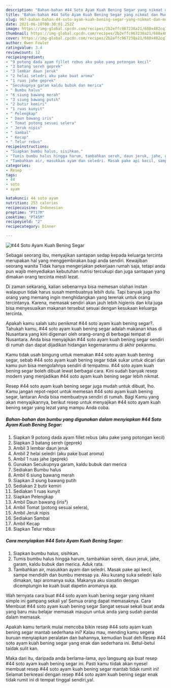 ```yaml
---
description: "Bahan-bahan #44 Soto Ayam Kuah Bening Segar yang nikmat dan Mudah Dibuat"
title: "Bahan-bahan #44 Soto Ayam Kuah Bening Segar yang nikmat dan Mudah Dibuat"
slug: 967-bahan-bahan-44-soto-ayam-kuah-bening-segar-yang-nikmat-dan-mudah-dibuat
date: 2021-06-18T00:30:01.252Z
image: https://img-global.cpcdn.com/recipes/2b2effc967238a21/680x482cq70/44-soto-ayam-kuah-bening-segar-foto-resep-utama.jpg
thumbnail: https://img-global.cpcdn.com/recipes/2b2effc967238a21/680x482cq70/44-soto-ayam-kuah-bening-segar-foto-resep-utama.jpg
cover: https://img-global.cpcdn.com/recipes/2b2effc967238a21/680x482cq70/44-soto-ayam-kuah-bening-segar-foto-resep-utama.jpg
author: Owen Fowler
ratingvalue: 3.4
reviewcount: 12
recipeingredient:
- "9 potong dada ayam fillet rebus aku pake yang potongan kecil"
- "3 batang sereh geprek"
- "3 lembar daun jeruk"
- "2 helai seledri aku pake buat aroma"
- "1 ruas jahe geprek"
- "Secukupnya garam kaldu bubuk dan merica"
- " Bumbu halus"
- "6 siung bawang merah"
- "3 siung bawang putih"
- "2 butir kemiri"
- "1 ruas kunyit"
- " Pelengkap"
- " Daun bawang iris"
- " Tomat potong sesuai selera"
- " Jeruk nipis"
- " Sambal"
- " Kecap"
- " Telur rebus"
recipeinstructions:
- "Siapkan bumbu halus, sisihkan."
- "Tumis bumbu halus hingga harum, tambahkan sereh, daun jeruk, jahe, garam, kaldu bubuk dan merica. Aduk rata."
- "Tambahkan air, masukkan ayam dan seledri. Masak pake api kecil, sampe mendidih dan bumbu meresap ya. Aku kurang suka seledri kalo dimakan, tapi aromanya suka. Makanya aku siasatin dengan dicemplungin ke kuah buat dapetin aromanya aja."
categories:
- Resep
tags:
- 44
- soto
- ayam

katakunci: 44 soto ayam 
nutrition: 253 calories
recipecuisine: Indonesian
preptime: "PT17M"
cooktime: "PT45M"
recipeyield: "2"
recipecategory: Dinner

---
```



![#44 Soto Ayam Kuah Bening Segar](https://img-global.cpcdn.com/recipes/2b2effc967238a21/680x482cq70/44-soto-ayam-kuah-bening-segar-foto-resep-utama.jpg)

Sebagai seorang ibu, menyajikan santapan sedap kepada keluarga tercinta merupakan hal yang menggembirakan bagi anda sendiri. Kewajiban seorang  wanita Tidak hanya mengerjakan pekerjaan rumah saja, tetapi anda pun wajib menyediakan kebutuhan nutrisi tercukupi dan juga santapan yang dimakan orang tercinta mesti lezat.

Di zaman  sekarang, kalian sebenarnya bisa memesan olahan instan walaupun tidak harus susah membuatnya lebih dulu. Tapi banyak juga lho orang yang memang ingin menghidangkan yang terenak untuk orang tercintanya. Karena, memasak sendiri akan jauh lebih higienis dan kita juga bisa menyesuaikan makanan tersebut sesuai dengan kesukaan keluarga tercinta. 



Apakah kamu salah satu penikmat #44 soto ayam kuah bening segar?. Tahukah kamu, #44 soto ayam kuah bening segar adalah makanan khas di Nusantara yang kini digemari oleh orang-orang di berbagai tempat di Nusantara. Anda bisa menyajikan #44 soto ayam kuah bening segar sendiri di rumah dan dapat dijadikan hidangan kegemaranmu di akhir pekanmu.

Kamu tidak usah bingung untuk memakan #44 soto ayam kuah bening segar, sebab #44 soto ayam kuah bening segar tidak sukar untuk dicari dan kamu pun bisa mengolahnya sendiri di tempatmu. #44 soto ayam kuah bening segar boleh dibuat lewat berbagai cara. Kini sudah banyak resep modern yang menjadikan #44 soto ayam kuah bening segar lebih nikmat.

Resep #44 soto ayam kuah bening segar juga mudah untuk dibuat, lho. Kamu jangan repot-repot untuk memesan #44 soto ayam kuah bening segar, lantaran Anda bisa membuatnya sendiri di rumah. Bagi Kamu yang akan menyajikannya, berikut resep untuk menyajikan #44 soto ayam kuah bening segar yang lezat yang mampu Anda coba.

<!--inarticleads1-->

##### Bahan-bahan dan bumbu yang digunakan dalam menyiapkan #44 Soto Ayam Kuah Bening Segar:

1. Siapkan 9 potong dada ayam fillet rebus (aku pake yang potongan kecil)
1. Siapkan 3 batang sereh (geprek)
1. Ambil 3 lembar daun jeruk
1. Ambil 2 helai seledri (aku pake buat aroma)
1. Ambil 1 ruas jahe (geprek)
1. Gunakan Secukupnya garam, kaldu bubuk dan merica
1. Sediakan  Bumbu halus
1. Ambil 6 siung bawang merah
1. Siapkan 3 siung bawang putih
1. Sediakan 2 butir kemiri
1. Sediakan 1 ruas kunyit
1. Siapkan  Pelengkap
1. Ambil  Daun bawang (iris²)
1. Ambil  Tomat (potong sesuai selera),
1. Ambil  Jeruk nipis
1. Sediakan  Sambal
1. Ambil  Kecap
1. Siapkan  Telur rebus




<!--inarticleads2-->

##### Cara menyiapkan #44 Soto Ayam Kuah Bening Segar:

1. Siapkan bumbu halus, sisihkan.
1. Tumis bumbu halus hingga harum, tambahkan sereh, daun jeruk, jahe, garam, kaldu bubuk dan merica. Aduk rata.
1. Tambahkan air, masukkan ayam dan seledri. Masak pake api kecil, sampe mendidih dan bumbu meresap ya. Aku kurang suka seledri kalo dimakan, tapi aromanya suka. Makanya aku siasatin dengan dicemplungin ke kuah buat dapetin aromanya aja.




Wah ternyata cara buat #44 soto ayam kuah bening segar yang nikamt simple ini gampang sekali ya! Semua orang dapat memasaknya. Cara Membuat #44 soto ayam kuah bening segar Sangat sesuai sekali buat anda yang baru mau belajar memasak maupun untuk anda yang sudah pandai dalam memasak.

Apakah kamu tertarik mulai mencoba bikin resep #44 soto ayam kuah bening segar mantab sederhana ini? Kalau mau, mending kamu segera buruan menyiapkan peralatan dan bahannya, kemudian buat deh Resep #44 soto ayam kuah bening segar yang enak dan sederhana ini. Betul-betul taidak sulit kan. 

Maka dari itu, daripada anda berlama-lama, ayo langsung aja buat resep #44 soto ayam kuah bening segar ini. Pasti kamu tiidak akan nyesel membuat resep #44 soto ayam kuah bening segar mantab tidak rumit ini! Selamat berkreasi dengan resep #44 soto ayam kuah bening segar enak tidak rumit ini di tempat tinggal sendiri,ya!.

